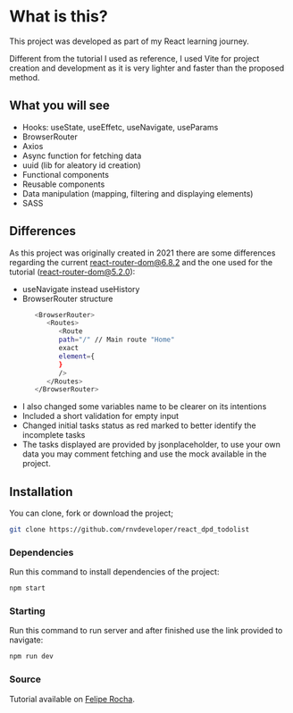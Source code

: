 # What is this?

This project was developed as part of my React learning journey.

Different from the tutorial I used as reference, I used Vite for project creation and development as it is very lighter and faster than the proposed method.

## What you will see

- Hooks: useState, useEffetc, useNavigate, useParams
- BrowserRouter
- Axios
- Async function for fetching data
- uuid (lib for aleatory id creation)
- Functional components
- Reusable components
- Data manipulation (mapping, filtering and displaying elements)
- SASS

## Differences
As this project was originally created in 2021 there are some differences regarding the current react-router-dom@6.8.2 and the one used for the tutorial (react-router-dom@5.2.0):
   - useNavigate instead useHistory
   - BrowserRouter structure
      ```bash
         <BrowserRouter>
            <Routes>
               <Route 
               path="/" // Main route "Home"
               exact
               element={
               }
               />
            </Routes>
         </BrowserRouter>
      ```
   - I also changed some variables name to be clearer on its intentions
   - Included a short validation for empty input
   - Changed initial tasks status as red marked to better identify the incomplete tasks
   - The tasks displayed are provided by jsonplaceholder, to use your own data you may comment fetching and use the mock available in the project.

## Installation
You can clone, fork or download the project;

```bash
git clone https://github.com/rnvdeveloper/react_dpd_todolist
```

### Dependencies
Run this command to install dependencies of the project:

```bash
npm start
```

### Starting
Run this command to run server and after finished use the link provided to navigate:

```bash
npm run dev
```

### Source
Tutorial available on [Felipe Rocha](https://www.youtube.com/watch?v=ErjWNvP6mko).